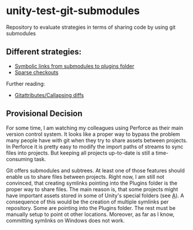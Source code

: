 # unity-test-git-submodules
Repository to evaluate strategies in terms of sharing code by using git submodules

## Different strategies:
- [Symbolic links from submodules to plugins folder](http://prime31.github.io/A-Method-for-Working-with-Shared-Code-with-Unity-and-Git/)
- [Sparse checkouts](https://medium.com/@andybak_95963/neater-unity-2018-projects-with-git-submodules-and-sparse-checkout-3294e626a6f9)

Further reading:
- [Gitattributes/Callapsing diffs](https://robots.thoughtbot.com/how-to-git-with-unity)

## Provisional Decision

For some time, I am watching my colleagues using Perforce as their main version control system. It looks like a proper way to bypass the problem many people have with git when they try to share assets between projects. In Perforce it is pretty easy to modify the import paths of streams to sync files into projects. But keeping all projects up-to-date is still a time-consuming task.

Git offers submodules and subtrees. At least one of those features should enable us to share files between projects. Right now, I am still not convinced, that creating symlinks pointing into the Plugins folder is the proper way to share files. The main reason is, that some projects might have important assets stored in some of Unity's special folders (see [A](https://github.com/lars-wobus/unity-blank-asset-directory)). A consequence of this would be the creation of multiple symlinks per repository. Some are pointing into the Plugins folder. The rest must be manually setup to point ot other locations. Moreover, as far as I know, committing symlinks on Windows does not work.
